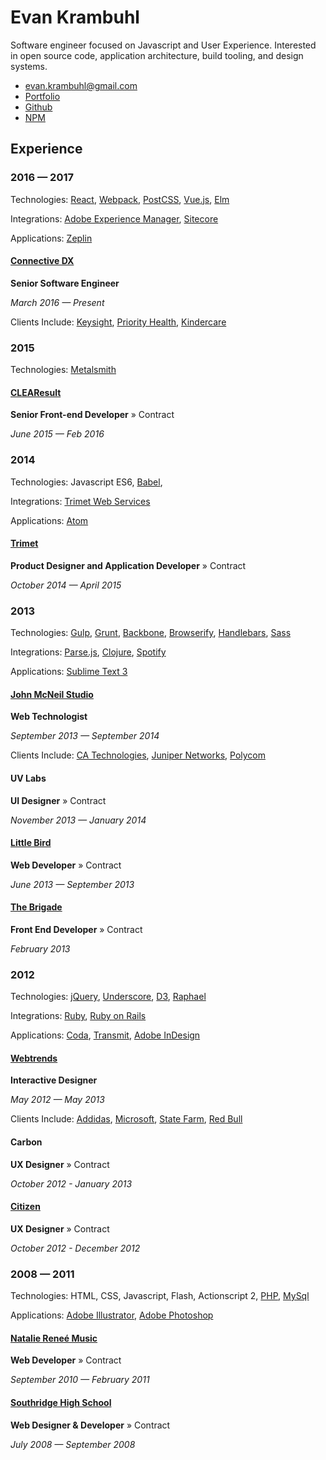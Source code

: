 # Evan Krambuhl

Software engineer focused on Javascript and User Experience.  Interested in open source code, application architecture, build tooling, and design systems.

- [evan.krambuhl@gmail.com](mailto:evan.krambuhl@gmail.com)
- [Portfolio](http://stumptownbear.com)
- [Github](https://github.com/krambuhl)
- [NPM](https://www.npmjs.com/~krambuhl)


## Experience


### 2016 — 2017

Technologies: [React](https://facebook.github.io/react/), [Webpack](https://webpack.js.org/), [PostCSS](http://postcss.org/), [Vue.js](https://vuejs.org/), [Elm](http://elm-lang.org/)

Integrations: [Adobe Experience Manager](https://docs.adobe.com/docs/en/aem/6-2.html), [Sitecore](http://www.sitecore.net/)

Applications: [Zeplin](https://zeplin.io/)
 

#### [Connective DX](http://connectivedx.com)

**Senior Software Engineer**

*March 2016 — Present*

Clients Include: [Keysight](https://www.keysight.com/us/en/software/application-sw.html), [Priority Health](https://www.priorityhealth.com/), [Kindercare](http://www.kindercare.com/)

### 2015

Technologies: [Metalsmith](http://www.metalsmith.io/)


#### [CLEAResult](https://www.clearesult.com/)

**Senior Front-end Developer** » Contract

*June 2015 — Feb 2016*


### 2014

Technologies: Javascript ES6, [Babel](https://babeljs.io/), 

Integrations: [Trimet Web Services](https://developer.trimet.org/ws_docs/)

Applications: [Atom](https://atom.io/)


#### [Trimet](https://trimet.org/)

**Product Designer and Application Developer** » Contract

*October 2014 — April 2015*



### 2013

Technologies: [Gulp](https://gulpjs.com/), [Grunt](https://gruntjs.com/), [Backbone](http://backbonejs.org/), [Browserify](http://browserify.org/), [Handlebars](http://handlebarsjs.com/), [Sass](http://sass-lang.com/)

Integrations: [Parse.js](http://parseplatform.org/), [Clojure](https://clojure.org/), [Spotify](https://developer.spotify.com/web-api/)

Applications: [Sublime Text 3](https://www.sublimetext.com/3)


#### [John McNeil Studio](http://www.johnmcneilstudio.com/)

**Web Technologist**

*September 2013 — September 2014*

Clients Include: [CA Technologies](https://www.ca.com/), [Juniper Networks](http://www.juniper.net/), [Polycom](http://www.polycom.com/)


#### UV Labs

**UI Designer** » Contract

*November 2013 — January 2014*


#### [Little Bird](https://www.getlittlebird.com/)

**Web Developer** » Contract

*June 2013 — September 2013*
  

#### [The Brigade](https://thisisthebrigade.com/)

**Front End Developer** » Contract

*February 2013*


### 2012 

Technologies: [jQuery](https://jquery.com/), [Underscore](http://underscorejs.org/), [D3](https://d3js.org/), [Raphael](http://dmitrybaranovskiy.github.io/raphael/)

Integrations: [Ruby](https://www.ruby-lang.org), [Ruby on Rails](http://rubyonrails.org/)

Applications: [Coda](https://panic.com/coda/), [Transmit](https://panic.com/transmit/), [Adobe InDesign](http://www.adobe.com/products/indesign.html)


#### [Webtrends](https://www.webtrends.com/)

**Interactive Designer**

*May 2012 — May 2013*

Clients Include: [Addidas](https://www.adidas-group.com/en/), [Microsoft](https://www.microsoft.com/), [State Farm](https://www.statefarm.com/), [Red Bull](https://www.redbull.com/us-en/)


#### Carbon

**UX Designer** » Contract

*October 2012 - January 2013*


#### [Citizen](https://pluscitizen.com/)

**UX Designer** » Contract

*October 2012 - December 2012*


### 2008 — 2011

Technologies: HTML, CSS, Javascript, Flash, Actionscript 2, [PHP](http://php.net/), [MySql](https://www.mysql.com/https://www.mysql.com/)

Applications: [Adobe Illustrator](http://www.adobe.com/products/illustrator.html), [Adobe Photoshop](http://www.adobe.com/products/photoshop.html)


#### [Natalie Reneé Music](http://nataliereneemusic.com/)

**Web Developer** » Contract

*September 2010 — February 2011*


#### [Southridge High School](https://www.beaverton.k12.or.us/schools/southridge)

**Web Designer & Developer** » Contract

*July 2008 — September 2008*


